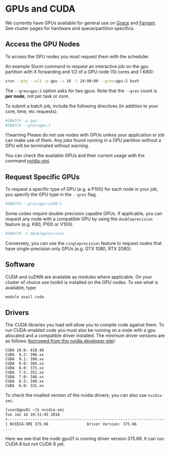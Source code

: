 # GPUs and CUDA

We currently have GPUs available for general use on [Grace](/clusters-at-yale/clusters/grace) and [Farnam](/clusters-at-yale/clusters/farnam). See cluster pages for hardware and queue/partition specifics.

## Access the GPU Nodes

To access the GPU nodes you must request them with the scheduler.

An example Slurm command to request an interactive job on the gpu partition with X forwarding and 1/2 of a GPU node (10 cores and 1 K80):

``` bash
srun --pty --x11 -p gpu -c 10 -t 24:00:00 --gres=gpu:2 bash
```

The `--gres=gpu:2` option asks for two gpus. Note that the `--gres` count is **per node**, not per task or core.

To submit a batch job, include the following directives (in addition to your core, time, etc requests):

``` bash
#SBATCH -p gpu
#SBATCH --gres=gpu:1
```

!!!warning
    Please do not use nodes with GPUs unless your application or job can make use of them. Any jobs found running in a GPU partition without a GPU will be terminated without warning.

You can check the available GPUs and their current usage with the command [nvidia-smi](https://developer.nvidia.com/nvidia-system-management-interface).

## Request Specific GPUs

To request a specific type of GPU (e.g. a P100) for each node in your job, you specify the GPU type in the `--gres` flag. 

``` bash
#SBATCH --gres=gpu:p100:1
```

Some codes require double-precision capable GPUs. If applicable, you can request any node with a compatible GPU by using the `doubleprecision` feature (e.g. K80, P100 or V100).

``` bash
#SBATCH -C doubleprecision
```

Conversely, you can use the `singleprecision` feature to request nodes that have single-precision only GPUs (e.g. GTX 1080, RTX 2080).

## Software

CUDA and cuDNN are available as modules where applicable. On your cluster of choice use toolkit is installed on the GPU nodes. To see what is available, type:

``` bash
module avail cuda
```

## Drivers

The CUDA libraries you load will allow you to compile code against them. To run CUDA-enabled code you must also be running on a node with a gpu allocated and a compatible driver installed. The minimum driver versions are as follows ([borrowed from this nvidia developer site](https://docs.nvidia.com/deploy/cuda-compatibility/index.html)):

```
CUDA 10.0: 410.48
CUDA  9.2: 396.xx
CUDA  9.1: 390.xx
CUDA  9.0: 384.xx
CUDA  8.0: 375.xx
CUDA  7.5: 352.xx
CUDA  7.0: 346.xx
CUDA  6.5: 340.xx
CUDA  6.0: 331.xx
```

To check the insalled version of the nvidia drivers, you can also use `nvidia-smi`:

``` bash
[user@gpu01 ~]$ nvidia-smi 
Tue Jan 16 10:31:45 2018       
+-----------------------------------------------------------------------------+
| NVIDIA-SMI 375.66                 Driver Version: 375.66                    |
...
```

Here we see that the node gpu01 is running driver version 375.66\. It can run CUDA 8 but not CUDA 9 yet.

